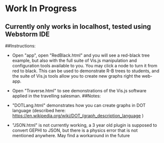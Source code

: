 # Work In Progress
## Currently only works in localhost, tested using Webstorm IDE
##Instructions:
- Open "app", open "RedBlack.html" and you will see a red-black tree example, but also with the full suite of Vis.js manipulation and configuration tools available to you. You may click a node to turn it from red to black. This can be used to demonstrate R-B trees to students, and the suite of Vis.js tools allow you to create new graphs right the web-app.

- Open "Traverse.html" to see demonstrations of the Vis.js software applied in the travelling salesman. 
##Notes:
- "DOTLang.html" demonstrates how you can create graphs in DOT language (described here: https://en.wikipedia.org/wiki/DOT_(graph_description_language )
- "JSON.html" is not currently working, a 3 year old plugin is supposed to convert GEPHI to JSON, but there is a physics error that is not mentioned anywhere. May find a workaround in the future
